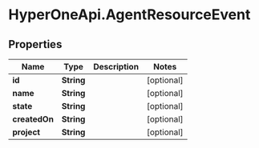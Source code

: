 # HyperOneApi.AgentResourceEvent

## Properties

Name | Type | Description | Notes
------------ | ------------- | ------------- | -------------
**id** | **String** |  | [optional] 
**name** | **String** |  | [optional] 
**state** | **String** |  | [optional] 
**createdOn** | **String** |  | [optional] 
**project** | **String** |  | [optional] 


